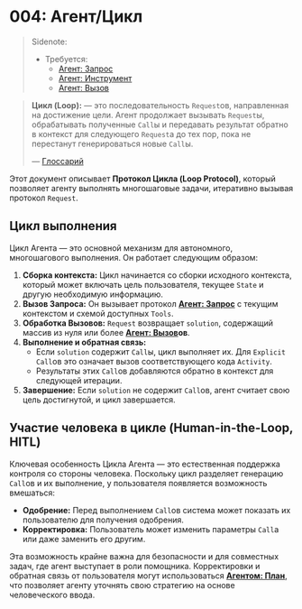 # 004: Агент/Цикл

> Sidenote:
>
> - Требуется:
>   - [Агент: Запрос](./001_agent_request.md)
>   - [Агент: Инструмент](./002_agent_tool.md)
>   - [Агент: Вызов](./003_agent_call.md)

> **Цикл (Loop):** — это последовательность `Request`ов, направленная на достижение цели. Агент продолжает вызывать `Request`ы, обрабатывать полученные `Call`ы и передавать результат обратно в контекст для следующего `Request`а до тех пор, пока не перестанут генерироваться новые `Call`ы.
>
> — [Глоссарий](./000_glossary.md)

Этот документ описывает **Протокол Цикла (Loop Protocol)**, который позволяет агенту выполнять многошаговые задачи, итеративно вызывая протокол `Request`.

## Цикл выполнения

Цикл Агента — это основной механизм для автономного, многошагового выполнения. Он работает следующим образом:

1.  **Сборка контекста:** Цикл начинается со сборки исходного контекста, который может включать цель пользователя, текущее `State` и другую необходимую информацию.
2.  **Вызов Запроса:** Он вызывает протокол **[Агент: Запрос](./001_agent_request.md)** с текущим контекстом и схемой доступных `Tools`.
3.  **Обработка Вызовов:** `Request` возвращает `solution`, содержащий массив из нуля или более **[Агент: Вызов](./003_agent_call.md)ов**.
4.  **Выполнение и обратная связь:**
    - Если `solution` содержит `Call`ы, цикл выполняет их. Для `Explicit` `Call`ов это означает вызов соответствующего кода `Activity`.
    - Результаты этих `Call`ов добавляются обратно в контекст для следующей итерации.
5.  **Завершение:** Если `solution` не содержит `Call`ов, агент считает свою цель достигнутой, и цикл завершается.

## Участие человека в цикле (Human-in-the-Loop, HITL)

Ключевая особенность Цикла Агента — это естественная поддержка контроля со стороны человека. Поскольку цикл разделяет генерацию `Call`ов и их выполнение, у пользователя появляется возможность вмешаться:

- **Одобрение:** Перед выполнением `Call`ов система может показать их пользователю для получения одобрения.
- **Корректировка:** Пользователь может изменить параметры `Call`а или даже заменить его другим.

Эта возможность крайне важна для безопасности и для совместных задач, где агент выступает в роли помощника. Корректировки и обратная связь от пользователя могут использоваться **[Агентом: План](./009_agent_plan.md)**, что позволяет агенту уточнять свою стратегию на основе человеческого ввода.